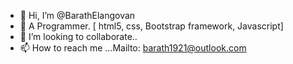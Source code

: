 - 👋 Hi, I’m @BarathElangovan
- 👀 A Programmer. [ html5, css, Bootstrap framework, Javascript]
- 💞️ I’m looking to collaborate..
- 📫 How to reach me ...Mailto: barath1921@outlook.com

<!---
BarathElangovan/BarathElangovan is a ✨ special ✨ repository because its `README.md` (this file) appears on your GitHub profile.
You can click the Preview link to take a look at your changes.
--->
